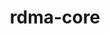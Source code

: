 ---
title: "rdma-core"
layout: cache
categories: [package, develop-2024-05-12]
meta: {"versions": ["51.0"], "compilers": ["gcc@=11.4.0", "gcc@=7.3.1", "gcc@=7.5.0", "gcc@=9.4.0"], "oss": ["amzn2", "ubuntu18.04", "ubuntu20.04", "ubuntu22.04"], "platforms": ["linux"], "targets": ["aarch64", "neoverse_n1", "ppc64le", "x86_64_v3"], "stacks": ["aws-isc", "aws-isc-aarch64", "e4s-power", "ml-linux-x86_64-cuda", "radiuss", "root"], "num_specs": 11, "num_specs_by_stack": {"root": 11, "aws-isc-aarch64": 4, "aws-isc": 2, "radiuss": 2, "e4s-power": 1, "ml-linux-x86_64-cuda": 2}}
spec_details: [{"hash": "mqpttnowgtxgw54blt2moxij6v3ojuyv", "compiler": "gcc@=7.3.1", "versions": ["51.0"], "os": "amzn2", "platform": "linux", "target": "aarch64", "variants": ["build_system=cmake", "build_type=Release", "generator=make", "~ipo", "+man_pages", "+pyverbs", "+static"], "stacks": ["root", "aws-isc-aarch64"], "size": "-", "tarball": "https://binaries.spack.io/releases/develop-2024-05-12/build_cache/linux-amzn2-aarch64/gcc-7.3.1/rdma-core-51.0/linux-amzn2-aarch64-gcc-7.3.1-rdma-core-51.0-mqpttnowgtxgw54blt2moxij6v3ojuyv.spack"}, {"hash": "jojorh2qmyywqakamvgbzgk3nz7f636y", "compiler": "gcc@=7.3.1", "versions": ["51.0"], "os": "amzn2", "platform": "linux", "target": "aarch64", "variants": ["build_system=cmake", "build_type=Release", "generator=make", "~ipo", "+man_pages", "+pyverbs", "+static"], "stacks": ["root", "aws-isc-aarch64"], "size": "-", "tarball": "https://binaries.spack.io/releases/develop-2024-05-12/build_cache/linux-amzn2-aarch64/gcc-7.3.1/rdma-core-51.0/linux-amzn2-aarch64-gcc-7.3.1-rdma-core-51.0-jojorh2qmyywqakamvgbzgk3nz7f636y.spack"}, {"hash": "c2gcrroeosor5knchfe6wgvzao724hky", "compiler": "gcc@=7.3.1", "versions": ["51.0"], "os": "amzn2", "platform": "linux", "target": "neoverse_n1", "variants": ["build_system=cmake", "build_type=Release", "generator=make", "~ipo", "+man_pages", "+pyverbs", "+static"], "stacks": ["root", "aws-isc-aarch64"], "size": "-", "tarball": "https://binaries.spack.io/releases/develop-2024-05-12/build_cache/linux-amzn2-neoverse_n1/gcc-7.3.1/rdma-core-51.0/linux-amzn2-neoverse_n1-gcc-7.3.1-rdma-core-51.0-c2gcrroeosor5knchfe6wgvzao724hky.spack"}, {"hash": "66sogavogdpp55klza53hn76tmve4l2m", "compiler": "gcc@=7.3.1", "versions": ["51.0"], "os": "amzn2", "platform": "linux", "target": "neoverse_n1", "variants": ["build_system=cmake", "build_type=Release", "generator=make", "~ipo", "+man_pages", "+pyverbs", "+static"], "stacks": ["root", "aws-isc-aarch64"], "size": "-", "tarball": "https://binaries.spack.io/releases/develop-2024-05-12/build_cache/linux-amzn2-neoverse_n1/gcc-7.3.1/rdma-core-51.0/linux-amzn2-neoverse_n1-gcc-7.3.1-rdma-core-51.0-66sogavogdpp55klza53hn76tmve4l2m.spack"}, {"hash": "wupk7hggpzmajy6deb42cljtlvn2iivd", "compiler": "gcc@=7.3.1", "versions": ["51.0"], "os": "amzn2", "platform": "linux", "target": "x86_64_v3", "variants": ["build_system=cmake", "build_type=Release", "generator=make", "~ipo", "+man_pages", "+pyverbs", "+static"], "stacks": ["aws-isc", "root"], "size": "-", "tarball": "https://binaries.spack.io/releases/develop-2024-05-12/build_cache/linux-amzn2-x86_64_v3/gcc-7.3.1/rdma-core-51.0/linux-amzn2-x86_64_v3-gcc-7.3.1-rdma-core-51.0-wupk7hggpzmajy6deb42cljtlvn2iivd.spack"}, {"hash": "dtsbegkfnwmmaj242yiyoeyycoiduezw", "compiler": "gcc@=7.3.1", "versions": ["51.0"], "os": "amzn2", "platform": "linux", "target": "x86_64_v3", "variants": ["build_system=cmake", "build_type=Release", "generator=make", "~ipo", "+man_pages", "+pyverbs", "+static"], "stacks": ["aws-isc", "root"], "size": "-", "tarball": "https://binaries.spack.io/releases/develop-2024-05-12/build_cache/linux-amzn2-x86_64_v3/gcc-7.3.1/rdma-core-51.0/linux-amzn2-x86_64_v3-gcc-7.3.1-rdma-core-51.0-dtsbegkfnwmmaj242yiyoeyycoiduezw.spack"}, {"hash": "ckjpbdg7yleqwc3ar7oghdeqrrpavizo", "compiler": "gcc@=7.5.0", "versions": ["51.0"], "os": "ubuntu18.04", "platform": "linux", "target": "x86_64_v3", "variants": ["build_system=cmake", "build_type=Release", "generator=make", "~ipo", "+man_pages", "+pyverbs", "+static"], "stacks": ["radiuss", "root"], "size": "-", "tarball": "https://binaries.spack.io/releases/develop-2024-05-12/build_cache/linux-ubuntu18.04-x86_64_v3/gcc-7.5.0/rdma-core-51.0/linux-ubuntu18.04-x86_64_v3-gcc-7.5.0-rdma-core-51.0-ckjpbdg7yleqwc3ar7oghdeqrrpavizo.spack"}, {"hash": "ufyhx4dtxg64d3lx7g6duwejholvz5be", "compiler": "gcc@=7.5.0", "versions": ["51.0"], "os": "ubuntu18.04", "platform": "linux", "target": "x86_64_v3", "variants": ["build_system=cmake", "build_type=Release", "generator=make", "~ipo", "+man_pages", "+pyverbs", "+static"], "stacks": ["radiuss", "root"], "size": "-", "tarball": "https://binaries.spack.io/releases/develop-2024-05-12/build_cache/linux-ubuntu18.04-x86_64_v3/gcc-7.5.0/rdma-core-51.0/linux-ubuntu18.04-x86_64_v3-gcc-7.5.0-rdma-core-51.0-ufyhx4dtxg64d3lx7g6duwejholvz5be.spack"}, {"hash": "7nge44rgryhgwppw4bhs56hnzbacuref", "compiler": "gcc@=9.4.0", "versions": ["51.0"], "os": "ubuntu20.04", "platform": "linux", "target": "ppc64le", "variants": ["build_system=cmake", "build_type=Release", "generator=make", "~ipo", "+man_pages", "+pyverbs", "+static"], "stacks": ["root", "e4s-power"], "size": "-", "tarball": "https://binaries.spack.io/releases/develop-2024-05-12/build_cache/linux-ubuntu20.04-ppc64le/gcc-9.4.0/rdma-core-51.0/linux-ubuntu20.04-ppc64le-gcc-9.4.0-rdma-core-51.0-7nge44rgryhgwppw4bhs56hnzbacuref.spack"}, {"hash": "mnvsiozwscnv3knzjxh2xhpjeifzlnom", "compiler": "gcc@=11.4.0", "versions": ["51.0"], "os": "ubuntu22.04", "platform": "linux", "target": "x86_64_v3", "variants": ["build_system=cmake", "build_type=Release", "generator=make", "~ipo", "+man_pages", "+pyverbs", "+static"], "stacks": ["ml-linux-x86_64-cuda", "root"], "size": "-", "tarball": "https://binaries.spack.io/releases/develop-2024-05-12/build_cache/linux-ubuntu22.04-x86_64_v3/gcc-11.4.0/rdma-core-51.0/linux-ubuntu22.04-x86_64_v3-gcc-11.4.0-rdma-core-51.0-mnvsiozwscnv3knzjxh2xhpjeifzlnom.spack"}, {"hash": "fvhk2ac6a2nhna3yip6y24x5jnjcuena", "compiler": "gcc@=11.4.0", "versions": ["51.0"], "os": "ubuntu22.04", "platform": "linux", "target": "x86_64_v3", "variants": ["build_system=cmake", "build_type=Release", "generator=make", "~ipo", "+man_pages", "+pyverbs", "+static"], "stacks": ["ml-linux-x86_64-cuda", "root"], "size": "-", "tarball": "https://binaries.spack.io/releases/develop-2024-05-12/build_cache/linux-ubuntu22.04-x86_64_v3/gcc-11.4.0/rdma-core-51.0/linux-ubuntu22.04-x86_64_v3-gcc-11.4.0-rdma-core-51.0-fvhk2ac6a2nhna3yip6y24x5jnjcuena.spack"}]
---
